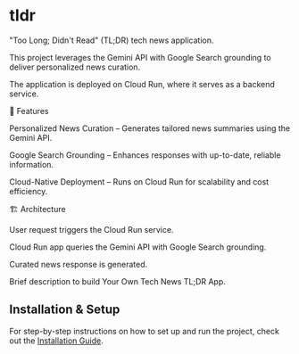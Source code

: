 # tldr
"Too Long; Didn't Read" (TL;DR) tech news application. 

This project leverages the Gemini API with Google Search grounding to deliver personalized news curation.

The application is deployed on Cloud Run, where it serves as a backend service.

🚀 Features

Personalized News Curation – Generates tailored news summaries using the Gemini API.

Google Search Grounding – Enhances responses with up-to-date, reliable information.

Cloud-Native Deployment – Runs on Cloud Run for scalability and cost efficiency.

🏗️ Architecture

User request triggers the Cloud Run service.

Cloud Run app queries the Gemini API with Google Search grounding.

Curated news response is generated.

Brief description to build Your Own Tech News TL;DR App.

## Installation & Setup

For step-by-step instructions on how to set up and run the project, check out the [Installation Guide](INSTALL.md).







